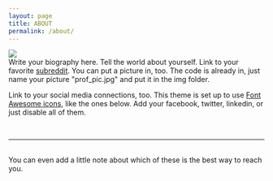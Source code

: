 ```yaml
---
layout: page
title: ABOUT
permalink: /about/
---
```


<img class="col one right" src="/img/prof_pic.jpg">

<br/>
Write your biography here. Tell the world about yourself. Link to your favorite <a href="http://reddit.com" target="blank">subreddit</a>. You can put a picture in, too. The code is already in, just name your picture "prof_pic.jpg" and put it in the img folder. 

Link to your social media connections, too. This theme is set up to use <a href="http://fortawesome.github.io/Font-Awesome/" target="blank">Font Awesome icons</a>, like the ones below. Add your facebook, twitter, linkedin, or just disable all of them. 

<br/>
<hr/>
<br/>
<span class="contacticon2 center">
	<a href="mailto:geomoetric@gmail.com"><span class="fa-stack fa-lg">
	  <i class="fa fa-square fa-stack-2x"></i>
	  <i class="fa fa-envelope fa-stack-1x fa-inverse"></i>
	</span></a> 
	<a href="https://www.instagram.com/geomoetric/" target="_blank"><span class="fa-stack fa-lg">
	  <i class="fa fa-square fa-stack-2x"></i>
	  <i class="fa fa-instagram fa-stack-1x fa-inverse"></i>
	</span></a> 
	<a href="https://twitter.com/geomoetric/" target="_blank"><span class="fa-stack fa-lg">
	  <i class="fa fa-square fa-stack-2x"></i>
	  <i class="fa fa-twitter fa-stack-1x fa-inverse"></i>
	</span></a> 
	<a href="https://dribbble.com/geomoetric/" target="_blank"><span class="fa-stack fa-lg">
	  <i class="fa fa-square fa-stack-2x"></i>
	  <i class="fa fa-dribbble fa-stack-1x fa-inverse"></i>
	</span></a> 
	<a href="https://www.linkedin.com/in/geomoetric/" target="_blank"><span class="fa-stack fa-lg">
	  <i class="fa fa-square fa-stack-2x"></i>
	  <i class="fa fa-linkedin fa-stack-1x fa-inverse"></i>
	</span></a> 
	<a href="http://geomoetric.tumblr.com/" target="_blank"><span class="fa-stack fa-lg">
	  <i class="fa fa-square fa-stack-2x"></i>
	  <i class="fa fa-tumblr fa-stack-1x fa-inverse"></i>
	</span></a> 
	<a href="https://www.pinterest.com/geomoetric/" target="_blank"><span class="fa-stack fa-lg">
	  <i class="fa fa-square fa-stack-2x"></i>
	  <i class="fa fa-pinterest fa-stack-1x fa-inverse"></i>
	</span></a> 
	<a href="ttps://www.reddit.com/user/geomoetric/" target="_blank"><span class="fa-stack fa-lg">
	  <i class="fa fa-square fa-stack-2x"></i>
	  <i class="fa fa-reddit-alien fa-stack-1x fa-inverse"></i>
	</span></a> 
	<a href="https://github.com/geomoetric/" target="_blank"><span class="fa-stack fa-lg">
	  <i class="fa fa-square fa-stack-2x"></i>
	  <i class="fa fa-github-alt fa-stack-1x fa-inverse"></i>
	</span></a> 
	<a href="https://www.etsy.com/shop/Geomoetric/" target="_blank"><span class="fa-stack fa-lg">
	  <i class="fa fa-square fa-stack-2x"></i>
	  <i class="fa fa-shopping-basket fa-stack-1x fa-inverse"></i>
	</span></a> 
	<a href="https://www.behance.net/EricMoe" target="_blank"><span class="fa-stack fa-lg">
	  <i class="fa fa-square fa-stack-2x"></i>
	  <i class="fa fa-behance fa-stack-1x fa-inverse"></i>
	</span></a>
</span>

<div class="col three caption">
	You can even add a little note about which of these is the best way to reach you.
</div>

<!--
	<a href="mailto:geomoetric@gmail.com"><i class="fa fa-envelope-square"></i></a> <a href="https://www.instagram.com/geomoetric/" target="_blank"><i class="fa fa-instagram"></i></a> <a href="https://twitter.com/geomoetric/" target="_blank"><i class="fa fa-twitter-square"></i></a> <a href="https://dribbble.com/geomoetric/" target="_blank"><i class="fa fa-dribbble"></i></a> <a href="https://www.linkedin.com/in/geomoetric/" target="_blank"><i class="fa fa-linkedin-square"></i></a> <a href="http://geomoetric.tumblr.com/" target="_blank"><i class="fa fa-tumblr-square"></i></a> <a href="https://www.pinterest.com/geomoetric/" target="_blank"><i class="fa fa-pinterest-square"></i></a> <a href="ttps://www.reddit.com/user/geomoetric/" target="_blank"><i class="fa fa-reddit-square"></i></a> <a href="https://github.com/geomoetric/" target="_blank"><i class="fa fa-github-square"></i></a> <a href="https://www.etsy.com/shop/Geomoetric/" target="_blank"><i class="fa fa-shopping-cart"></i></a> <a href="https://www.behance.net/EricMoe" target="_blank"><i class="fa fa-behance-square"></i></a>
    
    <a href="mailto:geomoetric@gmail.com"><i class="fa fa-envelope"></i></a> <a href="https://www.instagram.com/geomoetric/" target="_blank"><i class="fa fa-instagram"></i></a> <a href="https://twitter.com/geomoetric/" target="_blank"><i class="fa fa-twitter"></i></a> <a href="https://dribbble.com/geomoetric/" target="_blank"><i class="fa fa-dribbble"></i></a> <a href="https://www.linkedin.com/in/geomoetric/" target="_blank"><i class="fa fa-linkedin"></i></a> <a href="http://geomoetric.tumblr.com/" target="_blank"><i class="fa fa-tumblr"></i></a> <a href="https://www.pinterest.com/geomoetric/" target="_blank"><i class="fa fa-pinterest"></i></a> <a href="ttps://www.reddit.com/user/geomoetric/" target="_blank"><i class="fa fa-reddit"></i></a> <a href="https://github.com/geomoetric/" target="_blank"><i class="fa fa-github"></i></a> <a href="https://www.etsy.com/shop/Geomoetric/" target="_blank"><i class="fa fa-shopping-cart"></i></a> <a href="https://www.behance.net/EricMoe" target="_blank"><i class="fa fa-behance"></i></a>
    
    -->

